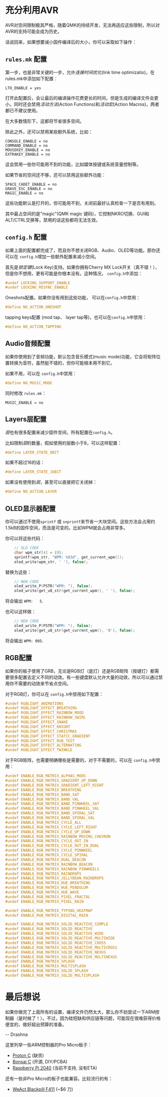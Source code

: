 # 充分利用AVR

AVR对空间限制极其严格，随着QMK的持续开发，无法再适应这些限制，所以对AVR的支持可能会成为历史。

话说回来，如果想要减小固件编译后的大小，你可以采取如下操作：

## `rules.mk` 配置
第一步，也是非常关键的一步，允许*连接时间优化*(link time optimizatio)，在rules.mk中添加如下配置：

```make
LTO_ENABLE = yes
```
打开此配置后，会让最后的编译操作花费更长的时间，但是生成的编译文件会更小。同时还会禁用*活动方法*(Action Functions)和*活动宏*(Action Macros)，两者都已不建议使用。

在大多数情形下，这都将节省很多空间。

除此之外，还可以禁用某些额外系统，比如：

```make
CONSOLE_ENABLE = no
COMMAND_ENABLE = no
MOUSEKEY_ENABLE = no
EXTRAKEY_ENABLE = no
```
这会禁用一些你可能用不到的功能，比如媒体按键或系统音量控制等。

如果节省的空间还不够，还可以禁用这些额外功能：

```make
SPACE_CADET_ENABLE = no
GRAVE_ESC_ENABLE = no 
MAGIC_ENABLE = no
```
这些功能默认是打开的，但可能用不到，关闭前最好认真检查一下是否有用到。

其中最占空间的是"magic"(QMK magic 键码)，它控制NKRO切换、GUI和ALT/CTRL交换等，禁用的话这些都将无法生效。

## `config.h` 配置

如果上面的配置都完成了，而且你不想关闭RGB、Audio、OLED等功能。那你还可以在 `config.h`增加一些额外配置来减小空间。

首先是*锁定键*(Lock Key)支持。如果你拥有Cherry MX Lock开关（真不错！），但是你不想用，更有可能是你根本没有。这种情况， `config.h`中添加：

```c
#undef LOCKING_SUPPORT_ENABLE
#undef LOCKING_RESYNC_ENABLE
```
Oneshots配置。如果你没有用到这些功能， 可以在`config.h`中禁用：

```c
#define NO_ACTION_ONESHOT
```
tapping keys配置 (mod tap、 layer tap等)，也可以在`config.h`中禁用：
```c
#define NO_ACTION_TAPPING
```
## Audio音频配置

如果你使用到了音频功能，默认包含音乐模式(music mode)功能，它会将矩阵位置转换为音符，虽然挺不错的，但你可能根本用不到它。

如果不用，可以在 `config.h`中禁用：

```c
#define NO_MUSIC_MODE
```
同时修改 `rules.mk`：
```make
MUSIC_ENABLE = no
```

## Layers层配置

*层*也有很多配置来减少固件空间，所有配置在`config.h`。

比如限制*层*的数量，假如使用的层数小于8，可以这样配置：

```c
#define LAYER_STATE_8BIT
```
如果不超过16的话：

```c
#define LAYER_STATE_16BIT
```
如果没有使用到*层*，甚至可以直接把它关闭掉：

```c
#define NO_ACTION_LAYER
```


## OLED显示器配置

你可以通过不使用`sprintf` 或 `snprintf`来节省一大块空间。这些方法会占用约1.5kB的固件空间，而且是可变的。比如WPM就会占用非常多。

你可以将这些代码：

```c
    // OLD CODE
    char wpm_str[4] = {0};
    sprintf(wpm_str, "WPM: %03d", get_current_wpm());
    oled_write(wpm_str, ' '), false);
```
替换为这些：
```c
    // NEW CODE
    oled_write_P(PSTR("WPM: "), false);
    oled_write(get_u8_str(get_current_wpm(), ' '), false);
```
将会输出 `WPM:   5`.  

也可以这样做： 

```c
    // NEW CODE
    oled_write_P(PSTR("WPM: "), false);
    oled_write(get_u8_str(get_current_wpm(), '0'), false);
```
将会输出 `WPM: 005`.

## RGB配置

如果你的板子使用了GRB，无论是RGB灯（底灯）还是RGB矩阵（按键灯）都需要很多配置去定义不同的动效。有一些键盘默认允许大量的动效，所以可以通过禁用你不需要的动效来节省点空间。

对于RGB灯，你可以在 `config.h`中禁用如下配置：

```c
#undef RGBLIGHT_ANIMATIONS
#undef RGBLIGHT_EFFECT_BREATHING
#undef RGBLIGHT_EFFECT_RAINBOW_MOOD
#undef RGBLIGHT_EFFECT_RAINBOW_SWIRL
#undef RGBLIGHT_EFFECT_SNAKE
#undef RGBLIGHT_EFFECT_KNIGHT
#undef RGBLIGHT_EFFECT_CHRISTMAS
#undef RGBLIGHT_EFFECT_STATIC_GRADIENT
#undef RGBLIGHT_EFFECT_RGB_TEST
#undef RGBLIGHT_EFFECT_ALTERNATING
#undef RGBLIGHT_EFFECT_TWINKLE
```

对于RGB矩阵，也需要明确哪些是需要的，对于不需要的，可以在 `config.h`中禁用：

```c
#undef ENABLE_RGB_MATRIX_ALPHAS_MODS
#undef ENABLE_RGB_MATRIX_GRADIENT_UP_DOWN
#undef ENABLE_RGB_MATRIX_GRADIENT_LEFT_RIGHT
#undef ENABLE_RGB_MATRIX_BREATHING
#undef ENABLE_RGB_MATRIX_BAND_SAT
#undef ENABLE_RGB_MATRIX_BAND_VAL
#undef ENABLE_RGB_MATRIX_BAND_PINWHEEL_SAT
#undef ENABLE_RGB_MATRIX_BAND_PINWHEEL_VAL
#undef ENABLE_RGB_MATRIX_BAND_SPIRAL_SAT
#undef ENABLE_RGB_MATRIX_BAND_SPIRAL_VAL
#undef ENABLE_RGB_MATRIX_CYCLE_ALL
#undef ENABLE_RGB_MATRIX_CYCLE_LEFT_RIGHT
#undef ENABLE_RGB_MATRIX_CYCLE_UP_DOWN
#undef ENABLE_RGB_MATRIX_RAINBOW_MOVING_CHEVRON
#undef ENABLE_RGB_MATRIX_CYCLE_OUT_IN
#undef ENABLE_RGB_MATRIX_CYCLE_OUT_IN_DUAL
#undef ENABLE_RGB_MATRIX_CYCLE_PINWHEEL
#undef ENABLE_RGB_MATRIX_CYCLE_SPIRAL
#undef ENABLE_RGB_MATRIX_DUAL_BEACON
#undef ENABLE_RGB_MATRIX_RAINBOW_BEACON
#undef ENABLE_RGB_MATRIX_RAINBOW_PINWHEELS
#undef ENABLE_RGB_MATRIX_RAINDROPS
#undef ENABLE_RGB_MATRIX_JELLYBEAN_RAINDROPS
#undef ENABLE_RGB_MATRIX_HUE_BREATHING
#undef ENABLE_RGB_MATRIX_HUE_PENDULUM
#undef ENABLE_RGB_MATRIX_HUE_WAVE
#undef ENABLE_RGB_MATRIX_PIXEL_FRACTAL
#undef ENABLE_RGB_MATRIX_PIXEL_RAIN

#undef ENABLE_RGB_MATRIX_TYPING_HEATMAP
#undef ENABLE_RGB_MATRIX_DIGITAL_RAIN

#undef ENABLE_RGB_MATRIX_SOLID_REACTIVE_SIMPLE
#undef ENABLE_RGB_MATRIX_SOLID_REACTIVE
#undef ENABLE_RGB_MATRIX_SOLID_REACTIVE_WIDE
#undef ENABLE_RGB_MATRIX_SOLID_REACTIVE_MULTIWIDE
#undef ENABLE_RGB_MATRIX_SOLID_REACTIVE_CROSS
#undef ENABLE_RGB_MATRIX_SOLID_REACTIVE_MULTICROSS
#undef ENABLE_RGB_MATRIX_SOLID_REACTIVE_NEXUS
#undef ENABLE_RGB_MATRIX_SOLID_REACTIVE_MULTINEXUS
#undef ENABLE_RGB_MATRIX_SPLASH
#undef ENABLE_RGB_MATRIX_MULTISPLASH
#undef ENABLE_RGB_MATRIX_SOLID_SPLASH
#undef ENABLE_RGB_MATRIX_SOLID_MULTISPLASH
```

# 最后想说

如果你做完了上面所有的设置，编译文件仍然太大，那么你不妨尝试一下ARM控制器（是时候了！）。不过，因为硅短缺和供应链等问题，可能现在很难获得价格便宜的，做好超出预算的准备。

 -- Drashna

这里列举一些ARM控制器的Pro Micro板子：

* [Proton C](https://qmk.fm/proton-c/) (缺货)
* [Bonsai C](https://github.com/customMK/Bonsai-C) (开源, DIY/PCBA)
* [Raspberry Pi 2040](https://www.sparkfun.com/products/18288) (当前不支持, 没有ETA)

还有一些非Pro Micro的板子也能兼容。比较流行的有：

* [WeAct Blackpill F411](https://www.aliexpress.com/item/1005001456186625.html) (~$6 刀)
